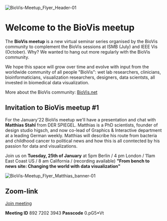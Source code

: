 ![BioVis-Meetup_Flyer_Header-01](https://user-images.githubusercontent.com/10805730/149774941-080fc3cc-5ccf-4cf6-84f1-13ad3c9675c6.png)

# Welcome to the BioVis meetup

The **BioVis meetup** is a new virtual seminar series organised by the BioVis community to complement the BioVis sessions at ISMB (July) and IEEE Vis (October). Why? We wanted to hang out more regularly with the BioVis community. 

We hope this space will grow over time and evolve with input from the worldwide community of all people "BioVis": wet lab researchers, clinicians, bioinformaticians, visualization researchers, designers, data scientsts, all invested in biomedical data visualization.

More about the BioVis community: [BioVis.net](http://biovis.net/) 


## Invitation to BioVis meetup #1
For the January'22 BioVis meetup we'll have a presentation and chat with **Matthias Stahl** from DER SPIEGEL. 
Matthias is a PhD scientists, founder of design studio higsch, and now co-lead of Graphics & Interactive department at a leading German weekly. Matthias will describe his route from bacteria and childhood cancer to political news and how this is all conntected by his passion for data and visualizations. 

Join us on **Tuesday, 25th of January** at 5pm Berlin / 4 pm London / 11am East Coast US / 8 am California / (recording available) 
**"From bench to news site: Changing the world with data visualization"** 

![BioVis-Meetup_Flyer_Matthias_banner-01](https://user-images.githubusercontent.com/10805730/149774724-18b6006d-c1c8-4f99-be16-84cbb5fca110.png)

## Zoom-link
[Join meeting](https://tu-dresden.zoom.us/j/89272023943?pwd=eUQ1TEtITXRCUEFRZGhNMi96VEczUT09)

**Meeting ID** 892 7202 3943
**Passcode** 0.pG5*Vt


